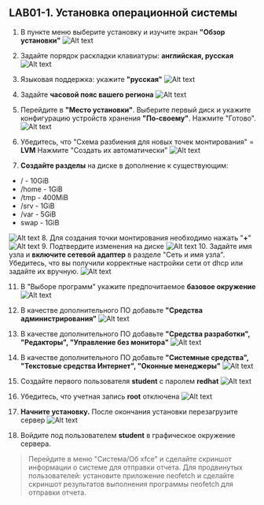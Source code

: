 ## LAB01-1. Установка операционной системы

1. В пункте меню выберите установку и изучите экран **"Обзор установки"**
![Alt text](img/l01im01.png)

2. Задайте порядок раскладки клавиатуры: **английская, русская**
![Alt text](img/l01im02.png)
3. Языковая поддержка: укажите **"русская"**
![Alt text](img/l01im03.png)
4. Задайте **часовой пояс вашего региона**
![Alt text](img/l01im04.png)
5. Перейдите в **"Место установки"**. Выберите первый диск и укажите конфигурацию устройств хранения **"По-своему"**. Нажмите "Готово".
![Alt text](img/l01im05.png)
6. Убедитесь, что "Схема разбиения для новых точек монтирования" = **LVM**
Нажмите "Создать их автоматически"
![Alt text](img/l01im16.png)
7. **Создайте разделы** на диске в дополнение к существующим:

- / - 10GiB
- /home - 1GiB
- /tmp - 400MiB
- /srv - 1GiB
- /var - 5GiB
- swap - 1GiB


![Alt text](img/l01im06.png)
8. Для создания точки монтирования необходимо нажать "**+**" 
![Alt text](img/l01im07.png)
9. Подтвердите изменения на диске
![Alt text](img/l01im08.png)
10. Задайте имя узла и **включите сетевой адаптер** в разделе "Сеть и имя узла". Убедитесь, что вы получили корректные настройки сети от dhcp или задайте их вручную.
![Alt text](img/l01im13.png)

11. В "Выборе программ" укажите предпочитаемое **базовое окружение**
![Alt text](img/l01im09.png)
12. В качестве дополнительного ПО добавьте **"Средства администрирования"**
![Alt text](img/l01im10.png)
13. В качестве дополнительного ПО добавьте **"Средства разработки", "Редакторы", "Управление без монитора"**
![Alt text](img/l01im11.png)
14. В качестве дополнительного ПО добавьте **"Системные средства", "Текстовые средства Интернет", "Оконные менеджеры"**
![Alt text](img/l01im12.png)

15. Создайте первого пользователя **student** c паролем **redhat**
![Alt text](img/l01im15.png)

16. Убедитесь, что учетная запись **root** отключена
![Alt text](img/l01im14.png)

17. **Начните установку.** После окончания установки перезагрузите сервер
![Alt text](img/l01im01.png)

18. Войдите под пользователем **student** в графическое окружение сервера.
>Перейдите в меню "Система/Об xfce" и сделайте скриншот информации о системе для отправки отчета.
>Для продвинутых пользователей: установите приложение neofetch и сделайте скриншот результатов выполнения программы neofetch для отправки отчета.
